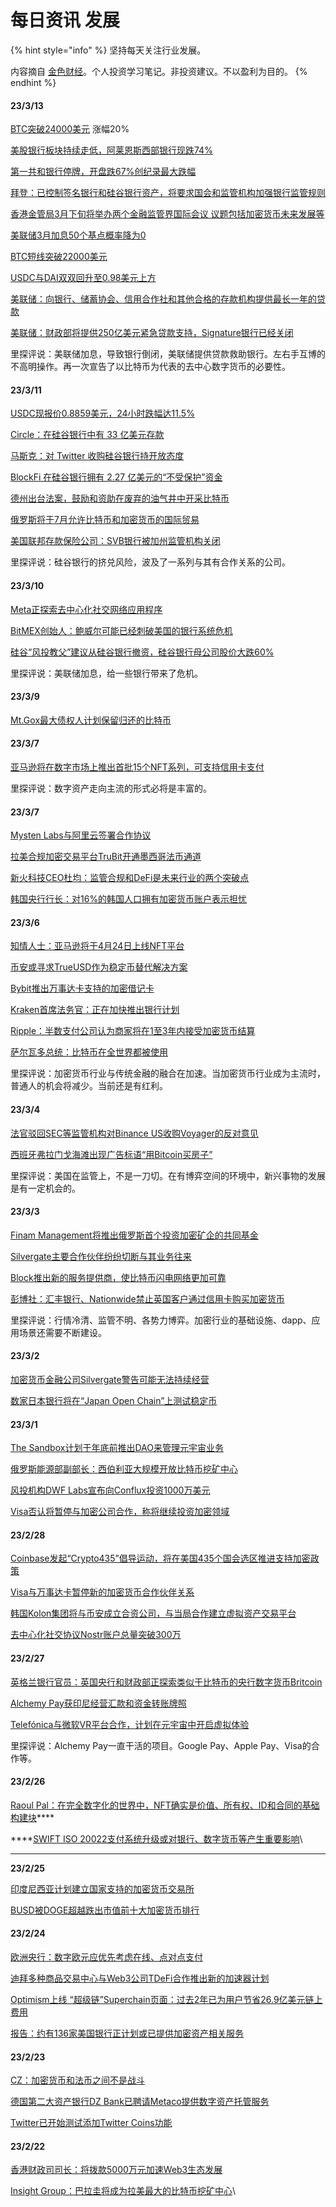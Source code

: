 # 每日资讯 发展

{% hint style="info" %}
坚持每天关注行业发展。

内容摘自 [金色财经](https://www.jinse.com/)。个人投资学习笔记。非投资建议。不以盈利为目的。
{% endhint %}

#### 23/3/13

[BTC突破24000美元](https://www.jinse.com/lives/338719.html)  涨幅20%

[美股银行板块持续走低，阿莱恩斯西部银行现跌74%](https://www.jinse.com/lives/338704.html)

[第一共和银行停牌，开盘跌67%创纪录最大跌幅](https://www.jinse.com/lives/338697.html)

[拜登：已控制签名银行和硅谷银行资产，将要求国会和监管机构加强银行监管规则](https://www.jinse.com/lives/338692.html)

[香港金管局3月下旬将举办两个金融监管界国际会议 议题包括加密货币未来发展等](https://www.jinse.com/lives/338630.html)

[美联储3月加息50个基点概率降为0](https://www.jinse.com/lives/338619.html)

[BTC短线突破22000美元](https://www.jinse.com/lives/338570.html)

[USDC与DAI双双回升至0.98美元上方](https://www.jinse.com/lives/338572.html)

[美联储：向银行、储蓄协会、信用合作社和其他合格的存款机构提供最长一年的贷款](https://www.jinse.com/lives/338573.html)

[美联储：财政部将提供250亿美元紧急贷款支持，Signature银行已经关闭](https://www.jinse.com/lives/338569.html)

里探评说：美联储加息，导致银行倒闭，美联储提供贷款救助银行。左右手互博的不高明操作。再一次宣告了以比特币为代表的去中心数字货币的必要性。

#### 23/3/11

[USDC现报价0.8859美元，24小时跌幅达11.5%](https://www.jinse.com/lives/338395.html)

[Circle：在硅谷银行中有 33 亿美元存款](https://www.jinse.com/lives/338362.html)

[马斯克：对 Twitter 收购硅谷银行持开放态度](https://www.jinse.com/lives/338357.html)

[BlockFi 在硅谷银行拥有 2.27 亿美元的“不受保护”资金](https://www.jinse.com/lives/338329.html)

[德州出台法案，鼓励和资助在废弃的油气井中开采比特币](https://www.jinse.com/lives/338320.html)

[俄罗斯将于7月允许比特币和加密货币的国际贸易](https://www.jinse.com/lives/338306.html)

[美国联邦存款保险公司：SVB银行被加州监管机构关闭](https://www.jinse.com/lives/338297.html)

里探评说：硅谷银行的挤兑风险，波及了一系列与其有合作关系的公司。

#### 23/3/10

[Meta正探索去中心化社交网络应用程序](https://www.jinse.com/lives/338218.html)

[BitMEX创始人：鲍威尔可能已经刺破美国的银行系统危机](https://www.jinse.com/lives/338183.html)

[硅谷“风投教父”建议从硅谷银行撤资，硅谷银行母公司股价大跌60%](https://www.jinse.com/lives/338172.html)

里探评说：美联储加息，给一些银行带来了危机。

#### 23/3/9

[Mt.Gox最大债权人计划保留归还的比特币](https://www.jinse.com/lives/337988.html)

#### 23/3/7

[亚马逊将在数字市场上推出首批15个NFT系列，可支持信用卡支付](https://www.jinse.com/lives/337808.html)

里探评说：数字资产走向主流的形式必将是丰富的。

#### 23/3/7

[Mysten Labs与阿里云签署合作协议](https://www.jinse.com/lives/337766.html)

[拉美合规加密交易平台TruBit开通墨西哥法币通道](https://www.jinse.com/lives/337732.html)

[新火科技CEO杜均：监管合规和DeFi是未来行业的两个突破点](https://www.jinse.com/lives/337730.html)

[韩国央行行长：对16%的韩国人口拥有加密货币账户表示担忧](https://www.jinse.com/lives/337712.html)

#### 23/3/6

[知情人士：亚马逊将于4月24日上线NFT平台](https://www.jinse.com/lives/337646.html)

[币安或寻求TrueUSD作为稳定币替代解决方案](https://www.jinse.com/lives/337640.html)

[Bybit推出万事达卡支持的加密借记卡](https://www.jinse.com/lives/337636.html)

[Kraken首席法务官：正在加快推出银行计划](https://www.jinse.com/lives/337626.html)

[Ripple：半数支付公司认为商家将在1至3年内接受加密货币结算](https://www.jinse.com/lives/337551.html)

[萨尔瓦多总统：比特币在全世界都被使用](https://www.jinse.com/lives/337530.html)

里探评说：加密货币行业与传统金融的融合在加速。当加密货币行业成为主流时，普通人的机会将减少。当前还是有红利。

#### 23/3/4

[法官驳回SEC等监管机构对Binance US收购Voyager的反对意见](https://www.jinse.com/lives/337427.html)

[西班牙弗拉门戈海滩出现广告标语“用Bitcoin买房子”](https://www.jinse.com/lives/337438.html)

里探评说：美国在监管上，不是一刀切。在有博弈空间的环境中，新兴事物的发展是有一定机会的。

#### 23/3/3

[Finam Management将推出俄罗斯首个投资加密矿企的共同基金](https://www.jinse.com/lives/337321.html)

[Silvergate主要合作伙伴纷纷切断与其业务往来](https://www.jinse.com/lives/337240.html)

[Block推出新的服务提供商，使比特币闪电网络更加可靠](https://www.jinse.com/lives/337227.html)

[彭博社：汇丰银行、Nationwide禁止英国客户通过信用卡购买加密货币](https://www.jinse.com/lives/337226.html)

里探评说：行情冷清、监管不明、各势力博弈。加密行业的基础设施、dapp、应用场景还需要不断建设。

#### 23/3/2

[加密货币金融公司Silvergate警告可能无法持续经营](https://www.jinse.com/lives/337200.html)

[数家日本银行将在“Japan Open Chain”上测试稳定币](https://www.jinse.com/lives/337165.html)

#### 23/3/1

[The Sandbox计划于年底前推出DAO来管理元宇宙业务](https://www.jinse.com/lives/337076.html)

[俄罗斯能源部副部长：西伯利亚大规模开放比特币挖矿中心](https://www.jinse.com/lives/337061.html)

[风投机构DWF Labs宣布向Conflux投资1000万美元](https://www.jinse.com/lives/337005.html)

[Visa否认将暂停与加密公司合作，称将继续投资加密领域](https://www.jinse.com/lives/336958.html)

#### 23/2/28

[Coinbase发起“Crypto435”倡导运动，将在美国435个国会选区推进支持加密政策](https://www.jinse.com/lives/336933.html)

[Visa与万事达卡暂停新的加密货币合作伙伴关系](https://www.jinse.com/lives/336906.html)

[韩国Kolon集团将与币安成立合资公司，与当局合作建立虚拟资产交易平台](https://www.jinse.com/lives/336825.html)

[去中心化社交协议Nostr账户总量突破300万](https://www.jinse.com/lives/336784.html)

#### 23/2/27

[英格兰银行官员：英国央行和财政部正探索类似于比特币的央行数字货币Britcoin](https://www.jinse.com/lives/336753.html)

[Alchemy Pay获印尼经营汇款和资金转账牌照](https://www.jinse.com/lives/336739.html)

[Telefónica与微软VR平台合作，计划在元宇宙中开启虚拟体验](https://www.jinse.com/lives/336659.html)

里探评说：Alchemy Pay一直干活的项目。Google Pay、Apple Pay、Visa的合作等。

#### 23/2/26

[Raoul Pal：在完全数字化的世界中，NFT确实是价值、所有权、ID和合同的基础构建块](https://www.jinse.com/lives/336639.html)****

****[SWIFT ISO 20022支付系统升级或对银行、数字货币等产生重要影响](https://www.jinse.com/lives/336623.html)\


****

**23/2/25**

[印度尼西亚计划建立国家支持的加密货币交易所](https://www.jinse.com/lives/336512.html)

[BUSD被DOGE超越跌出市值前十大加密货币排行](https://www.jinse.com/lives/336510.html)

#### **23/2/24**

[欧洲央行：数字欧元应优先考虑在线、点对点支付](https://www.jinse.com/lives/336437.html)

[迪拜多种商品交易中心与Web3公司TDeFi合作推出新的加速器计划](https://www.jinse.com/lives/336415.html)

[Optimism上线 “超级链”Superchain页面：过去2年已为用户节省26.9亿美元链上费用](https://www.jinse.com/lives/336363.html)

[报告：约有136家美国银行正计划或已提供加密资产相关服务](https://www.jinse.com/lives/336329.html)

#### **23/2/23**

[CZ：加密货币和法币之间不是战斗](https://www.jinse.com/lives/336293.html)

[德国第二大资产银行DZ Bank已聘请Metaco提供数字资产托管服务](https://www.jinse.com/lives/336264.html)

[Twitter已开始测试添加Twitter Coins功能](https://www.jinse.com/lives/336191.html)

#### 23/2/22

[香港财政司司长：将拨款5000万元加速Web3生态发展](https://www.jinse.com/lives/336035.html)

[Insight Group：巴拉圭将成为拉美最大的比特币挖矿中心](https://www.jinse.com/lives/336123.html)\
